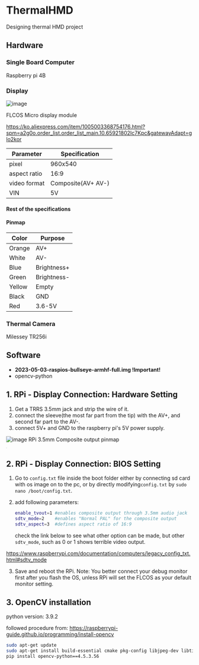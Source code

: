 # ThermalHMD
Designing thermal HMD project





## Hardware



### Single Board Computer

Raspberry pi 4B



### Display
![image](https://github.com/doyounyu/ThermalHMD/assets/103356310/fec750ca-0163-45fe-b5d3-f3b2fcc3efa9)

 FLCOS Micro display module

https://ko.aliexpress.com/item/1005003368754176.html?spm=a2g0o.order_list.order_list_main.10.65921802Ic7Kpc&gatewayAdapt=glo2kor



| Parameter    | Specification      |
| ------------ | ------------------ |
| pixel        | 960x540            |
| aspect ratio | 16:9               |
| video format | Composite(AV+ AV-) |
| VIN          | 5V                 |





#### Rest of the specifications



#### Pinmap

| Color  | Purpose     |
| ------ | ----------- |
| Orange | AV+         |
| White  | AV-         |
| Blue   | Brightness+ |
| Green  | Brightness- |
| Yellow | Empty       |
| Black  | GND         |
| Red    | 3.6-5V      |



### Thermal Camera

Milessey TR256i



## Software

- **2023-05-03-raspios-bullseye-armhf-full.img  !Important!**
- opencv-python





## 1. RPi - Display Connection: Hardware Setting

1. Get a TRRS 3.5mm jack and strip the wire of it.
2. connect the sleeve(the most far part from the tip) with the AV+, and second far part to the AV-.
3. connect 5V+ and GND to the raspberry pi's 5V power supply.

![image](https://github.com/doyounyu/ThermalHMD/assets/103356310/3a0b8037-585f-4820-aea4-866614bb43d9)
RPi 3.5mm Composite output pinmap

<img src="https://www.raspberrypi.com/documentation/computers/images/GPIO-Pinout-Diagram-2.png" style="zoom: 10%;" />



## 2. RPi - Display Connection: BIOS Setting

1. Go to `config.txt` file inside the boot folder either by connecting sd card with os image on to the pc, or by  directly modifying`config.txt` by `sudo nano /boot/config.txt`.

2. add following parameters:

   ```bash
   enable_tvout=1 #enables composite output through 3.5mm audio jack
   sdtv_mode=2    #enables "Normal PAL" for the composite output
   sdtv_aspect=3  #defines aspect ratio of 16:9
   ```

   check the link below to see what other option can be made, but other `sdtv_mode`, such as 0 or 1 shows terrible video output.

https://www.raspberrypi.com/documentation/computers/legacy_config_txt.html#sdtv_mode

3. Save and reboot the RPi.
Note: You better connect your debug monitor first after you flash the OS, unless RPi will set the FLCOS as your default monitor setting.
   
## 3. OpenCV installation

python version: 3.9.2

followed procedure from:
https://raspberrypi-guide.github.io/programming/install-opencv


```bash
sudo apt-get update
sudo apt-get install build-essential cmake pkg-config libjpeg-dev libtiff5-dev libjasper-dev libpng-dev libavcodec-dev libavformat-dev libswscale-dev libv4l-dev libxvidcore-dev libx264-dev libfontconfig1-dev libcairo2-dev libgdk-pixbuf2.0-dev libpango1.0-dev libgtk2.0-dev libgtk-3-dev libatlas-base-dev gfortran libhdf5-dev libhdf5-serial-dev libhdf5-103 python3-pyqt5 python3-dev -y
pip install opencv-python==4.5.3.56

```
